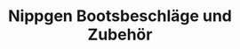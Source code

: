 ---
title: "Nippgen Bootsbeschläge und Zubehör"
url: /berlin/nippgen-bootsbeschlaege-und-zubehoer/
shop: Sport
---